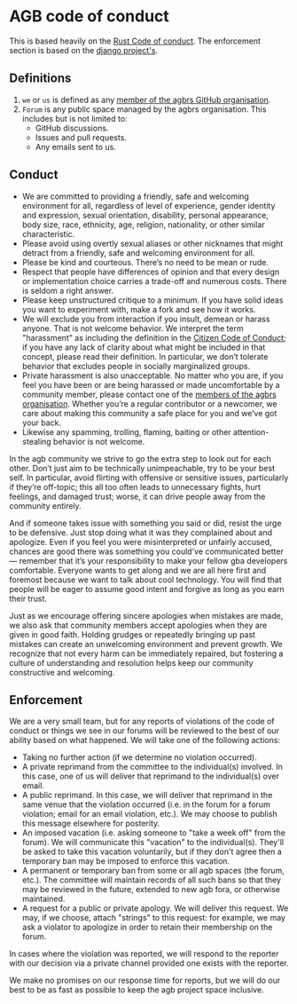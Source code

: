 # AGB code of conduct

This is based heavily on the [Rust Code of conduct](https://www.rust-lang.org/policies/code-of-conduct).
The enforcement section is based on the [django project's](https://www.djangoproject.com/conduct/enforcement-manual/).

## Definitions

1. `we` or `us` is defined as any [member of the agbrs GitHub organisation](https://github.com/agbrs).
2. `Forum` is any public space managed by the agbrs organisation. This includes but is not limited to:
   - GitHub discussions.
   - Issues and pull requests.
   - Any emails sent to us.

## Conduct

- We are committed to providing a friendly, safe and welcoming environment for all, regardless of level of experience, gender identity and expression, sexual orientation, disability, personal appearance, body size, race, ethnicity, age, religion, nationality, or other similar characteristic.
- Please avoid using overtly sexual aliases or other nicknames that might detract from a friendly, safe and welcoming environment for all.
- Please be kind and courteous. There’s no need to be mean or rude.
- Respect that people have differences of opinion and that every design or implementation choice carries a trade-off and numerous costs. There is seldom a right answer.
- Please keep unstructured critique to a minimum. If you have solid ideas you want to experiment with, make a fork and see how it works.
- We will exclude you from interaction if you insult, demean or harass anyone. That is not welcome behavior. We interpret the term "harassment" as including the definition in the [Citizen Code of Conduct](https://github.com/stumpsyn/policies/blob/master/citizen_code_of_conduct.md); if you have any lack of clarity about what might be included in that concept, please read their definition. In particular, we don’t tolerate behavior that excludes people in socially marginalized groups.
- Private harassment is also unacceptable. No matter who you are, if you feel you have been or are being harassed or made uncomfortable by a community member, please contact one of the [members of the agbrs organisation](https://github.com/agbrs). Whether you’re a regular contributor or a newcomer, we care about making this community a safe place for you and we’ve got your back.
- Likewise any spamming, trolling, flaming, baiting or other attention-stealing behavior is not welcome.

In the agb community we strive to go the extra step to look out for each other. Don’t just aim to be technically unimpeachable, try to be your best self. In particular, avoid flirting with offensive or sensitive issues, particularly if they’re off-topic; this all too often leads to unnecessary fights, hurt feelings, and damaged trust; worse, it can drive people away from the community entirely.

And if someone takes issue with something you said or did, resist the urge to be defensive. Just stop doing what it was they complained about and apologize. Even if you feel you were misinterpreted or unfairly accused, chances are good there was something you could've communicated better — remember that it’s your responsibility to make your fellow gba developers comfortable. Everyone wants to get along and we are all here first and foremost because we want to talk about cool technology. You will find that people will be eager to assume good intent and forgive as long as you earn their trust.

Just as we encourage offering sincere apologies when mistakes are made, we also ask that community members accept apologies when they are given in good faith. Holding grudges or repeatedly bringing up past mistakes can create an unwelcoming environment and prevent growth. We recognize that not every harm can be immediately repaired, but fostering a culture of understanding and resolution helps keep our community constructive and welcoming.

## Enforcement

We are a very small team, but for any reports of violations of the code of conduct or things we see in our forums will be reviewed to the best of our ability based on what happened. We will take one of the following actions:

- Taking no further action (if we determine no violation occurred).
- A private reprimand from the committee to the individual(s) involved. In this case, one of us will deliver that reprimand to the individual(s) over email.
- A public reprimand. In this case, we will deliver that reprimand in the same venue that the violation occurred (i.e. in the forum for a forum violation; email for an email violation, etc.). We may choose to publish this message elsewhere for posterity.
- An imposed vacation (i.e. asking someone to "take a week off" from the forum). We will communicate this "vacation" to the individual(s). They'll be asked to take this vacation voluntarily, but if they don't agree then a temporary ban may be imposed to enforce this vacation.
- A permanent or temporary ban from some or all agb spaces (the forum, etc.). The committee will maintain records of all such bans so that they may be reviewed in the future, extended to new agb fora, or otherwise maintained.
- A request for a public or private apology. We will deliver this request. We may, if we choose, attach "strings" to this request: for example, we may ask a violator to apologize in order to retain their membership on the forum.

In cases where the violation was reported, we will respond to the reporter with our decision via a private channel provided one exists with the reporter.

We make no promises on our response time for reports, but we will do our best to be as fast as possible to keep the agb project space inclusive.
